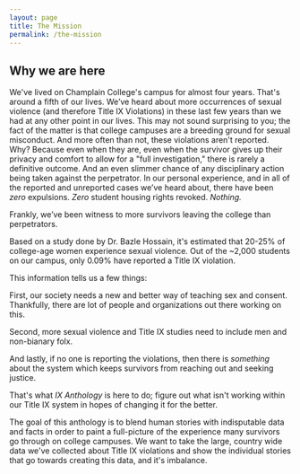 ```yaml
---
layout: page
title: The Mission
permalink: /the-mission
---
```


## Why we are here

We've lived on Champlain College's campus for almost four years. That's around a fifth of our lives. We’ve heard about more occurrences of sexual violence (and therefore Title IX Violations) in these last few years than we had at any other point in our lives. This may not sound surprising to you; the fact of the matter is that college campuses are a breeding ground for sexual misconduct. And more often than not, these violations aren't reported. Why? Because even when they are, even when the survivor gives up their privacy and comfort to allow for a "full investigation," there is rarely a definitive outcome. And an even slimmer chance of any disciplinary action being taken against the perpetrator. In our personal experience, and in all of the reported and unreported cases we’ve heard about, there have been *zero* expulsions. *Zero* student housing rights revoked. *Nothing.*

Frankly, we’ve been witness to more survivors leaving the college than perpetrators.

Based on a study done by Dr. Bazle Hossain, it's estimated that 20-25% of college-age women experience sexual violence. Out of the ~2,000 students on our campus, only 0.09% have reported a Title IX violation.

This information tells us a few things:

First, our society needs a new and better way of teaching sex and consent. Thankfully, there are lot of people and organizations out there working on this.

Second, more sexual violence and Title IX studies need to include men and non-bianary folx.

And lastly, if no one is reporting the violations, then there is *something* about the system which keeps survivors from reaching out and seeking justice.

That's what *IX Anthology* is here to do; figure out what isn't working within our Title IX system in hopes of changing it for the better.

The goal of this anthology is to blend human stories with indisputable data and facts in order to paint a full-picture of the experience many survivors go through on college campuses. We want to take the large, country wide data we've collected about Title IX violations and show the individual stories that go towards creating this data, and it's imbalance.
